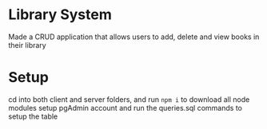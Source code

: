 # Library System

Made a CRUD application that allows users to add, delete and view books in their library

# Setup
cd into both client and server folders, and run ```npm i``` to download all node modules
setup pgAdmin account and run the queries.sql commands to setup the table
